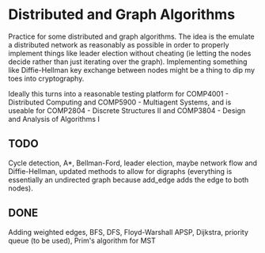 # Distributed and Graph Algorithms

Practice for some distributed and graph algorithms. The idea is the emulate a distributed network as reasonably as possible in order to properly implement things like leader election without cheating (ie letting the nodes decide rather than just iterating over the graph). Implementing something like Diffie-Hellman key exchange between nodes might be a thing to dip my toes into cryptography.

Ideally this turns into a reasonable testing platform for COMP4001 - Distributed Computing and COMP5900 - Multiagent Systems, and is useable for COMP2804 - Discrete Structures II and COMP3804 - Design and Analysis of Algorithms I



## TODO
Cycle detection, A*, Bellman-Ford, leader election, maybe network flow and Diffie-Hellman, updated methods to allow for digraphs (everything is essentially an undirected graph because add_edge adds the edge to both nodes).

## DONE
Adding weighted edges, BFS, DFS, Floyd-Warshall APSP, Dijkstra, priority queue (to be used), Prim's algorithm for MST